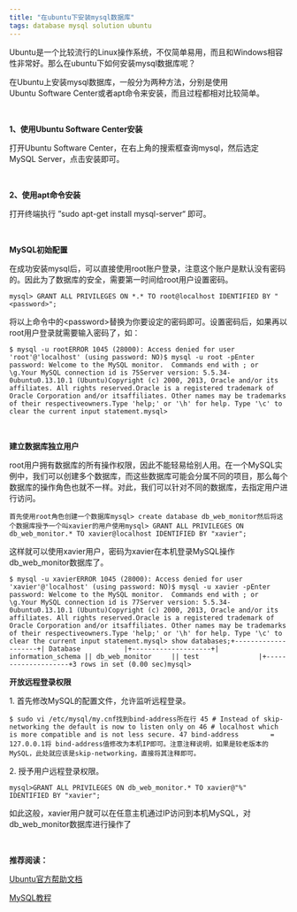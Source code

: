 ```yaml
---
title: "在ubuntu下安装mysql数据库"  
tags: database mysql solution ubuntu
---
```


<div class="content-intro view-box "><p>Ubuntu是一个比较流行的Linux操作系统，不仅简单易用，而且和Windows相容性非常好。那么在ubuntu下如何安装mysql数据库呢？<br></p><p>在Ubuntu上安装mysql数据库，一般分为两种方法，分别是使用Ubuntu&nbsp;Software&nbsp;Center或者apt命令来安装，而且过程都相对比较简单。
</p><p><br></p><p><b>1、使用Ubuntu&nbsp;Software&nbsp;Center安装
</b></p><p>打开Ubuntu&nbsp;Software&nbsp;Center，在右上角的搜索框查询mysql，然后选定MySQL&nbsp;Server，点击安装即可。
</p><p><br></p><p><b>2、使用apt命令安装
</b></p><p>打开终端执行&nbsp;”sudo&nbsp;apt-get&nbsp;install&nbsp;mysql-server“&nbsp;即可。
</p><p><br></p><p><b>MySQL初始配置
</b></p><p>在成功安装mysql后，可以直接使用root账户登录，注意这个账户是默认没有密码的。因此为了数据库的安全，需要第一时间给root用户设置密码。
</p><pre lang="sql" style="max-width: 100%;"><code class="sql hljs">mysql&gt; <span class="hljs-keyword">GRANT</span> ALL <span class="hljs-keyword">PRIVILEGES</span> <span class="hljs-keyword">ON</span> *.* <span class="hljs-keyword">TO</span> root@localhost <span class="hljs-keyword">IDENTIFIED</span> <span class="hljs-keyword">BY</span> <span class="hljs-string">"&lt;password&gt;"</span>;</code></pre><p>将以上命令中的&lt;password&gt;替换为你要设定的密码即可。设置密码后，如果再以root用户登录就需要输入密码了，如：
</p><pre lang="sql" style="max-width: 100%;"><code class="sql hljs">$ mysql -u rootERROR 1045 (28000): Access denied for user 'root'@'localhost' (using password: NO)$ mysql -u root -pEnter password: Welcome to the MySQL monitor.  Commands <span class="hljs-keyword">end</span> <span class="hljs-keyword">with</span> ; or \g.Your MySQL connection id is 75Server version: 5.5.34-0ubuntu0.13.10.1 (Ubuntu)Copyright (c) 2000, 2013, Oracle and/or its affiliates. All rights reserved.Oracle is a registered trademark of Oracle Corporation and/or itsaffiliates. Other names may be trademarks of their respectiveowners.Type '<span class="hljs-keyword">help</span>;' or '\h' for help. <span class="hljs-keyword">Type</span> <span class="hljs-string">'\c'</span> <span class="hljs-keyword">to</span> <span class="hljs-keyword">clear</span> the <span class="hljs-keyword">current</span> <span class="hljs-keyword">input</span> statement.mysql&gt; </code></pre><p><br></p><p><b>建立数据库独立用户
</b></p><p>root用户拥有数据库的所有操作权限，因此不能轻易给别人用。在一个MySQL实例中，我们可以创建多个数据库，而这些数据库可能会分属不同的项目，那么每个数据库的操作角色也就不一样。对此，我们可以针对不同的数据库，去指定用户进行访问。
</p><pre lang="sql" style="max-width: 100%;"><code class="sql hljs">首先使用root角色创建一个数据库mysql&gt; <span class="hljs-keyword">create</span> <span class="hljs-keyword">database</span> db_web_monitor然后将这个数据库授予一个叫xavier的用户使用mysql&gt; <span class="hljs-keyword">GRANT</span> ALL <span class="hljs-keyword">PRIVILEGES</span> <span class="hljs-keyword">ON</span> db_web_monitor.* <span class="hljs-keyword">TO</span> xavier@localhost <span class="hljs-keyword">IDENTIFIED</span> <span class="hljs-keyword">BY</span> <span class="hljs-string">"xavier"</span>;</code></pre><p>这样就可以使用xavier用户，密码为xavier在本机登录MySQL操作db_web_monitor数据库了。
</p><pre lang="sql" style="max-width: 100%;"><code class="sql hljs">$ mysql -u xavierERROR 1045 (28000): Access denied for user 'xavier'@'localhost' (using password: NO)$ mysql -u xavier -pEnter password: Welcome to the MySQL monitor.  Commands <span class="hljs-keyword">end</span> <span class="hljs-keyword">with</span> ; or \g.Your MySQL connection id is 77Server version: 5.5.34-0ubuntu0.13.10.1 (Ubuntu)Copyright (c) 2000, 2013, Oracle and/or its affiliates. All rights reserved.Oracle is a registered trademark of Oracle Corporation and/or itsaffiliates. Other names may be trademarks of their respectiveowners.Type '<span class="hljs-keyword">help</span>;' or '\h' for help. <span class="hljs-keyword">Type</span> <span class="hljs-string">'\c'</span> <span class="hljs-keyword">to</span> <span class="hljs-keyword">clear</span> the <span class="hljs-keyword">current</span> <span class="hljs-keyword">input</span> statement.mysql&gt; <span class="hljs-keyword">show</span> <span class="hljs-keyword">databases</span>;+<span class="hljs-comment">--------------------+| Database           |+--------------------+| information_schema || db_web_monitor     || test               |+--------------------+3 rows in set (0.00 sec)mysql&gt; </span></code></pre><p><b>开放远程登录权限
</b></p><p>1.&nbsp;首先修改MySQL的配置文件，允许监听远程登录。
</p><pre lang="sql" style="max-width: 100%;"><code class="sql hljs">$ sudo vi /etc/mysql/my.cnf找到bind-address所在行 45 # Instead of skip-networking the default is now to listen only on 46 # localhost which is more compatible and is not less secure. 47 bind-address        = 127.0.0.1将 bind-address值修改为本机IP即可。注意注释说明，如果是较老版本的MySQL，此处就应该是skip-networking，直接将其注释即可。</code></pre><p>2.&nbsp;授予用户远程登录权限。
</p><pre lang="sql" style="max-width: 100%;"><code class="sql hljs">mysql&gt;<span class="hljs-keyword">GRANT</span> ALL <span class="hljs-keyword">PRIVILEGES</span> <span class="hljs-keyword">ON</span> db_web_monitor.* <span class="hljs-keyword">TO</span> xavier@<span class="hljs-string">"%"</span> <span class="hljs-keyword">IDENTIFIED</span> <span class="hljs-keyword">BY</span> <span class="hljs-string">"xavier"</span>;</code></pre><p>如此这般，xavier用户就可以在任意主机通过IP访问到本机MySQL，对db_web_monitor数据库进行操作了</p><p><br></p><p><b>推荐阅读：</b></p><p><a href="https://www.w3cschool.cn/ubuntu/" target="_blank">Ubuntu官方帮助文档</a><br></p><p><a href="https://www.w3cschool.cn/mysql/" target="_blank">MySQL教程</a></p><p><br></p></div>

